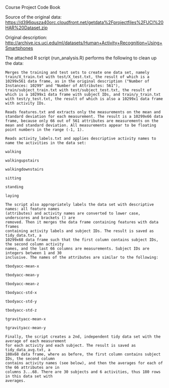 Course Project Code Book

Source of the original data: https://d396qusza40orc.cloudfront.net/getdata%2Fprojectfiles%2FUCI%20HAR%20Dataset.zip

Original description: http://archive.ics.uci.edu/ml/datasets/Human+Activity+Recognition+Using+Smartphones

The attached R script (run_analysis.R) performs the following to clean up the data:

    Merges the training and test sets to create one data set, namely train/X_train.txt with test/X_test.txt, the result of which is a 10299x561 data frame, as in the original description ("Number of Instances: 10299" and "Number of Attributes: 561"), train/subject_train.txt with test/subject_test.txt, the result of which is a 10299x1 data frame with subject IDs, and train/y_train.txt with test/y_test.txt, the result of which is also a 10299x1 data frame with activity IDs.

    Reads features.txt and extracts only the measurements on the mean and standard deviation for each measurement. The result is a 10299x66 data frame, because only 66 out of 561 attributes are measurements on the mean and standard deviation. All measurements appear to be floating point numbers in the range (-1, 1).

    Reads activity_labels.txt and applies descriptive activity names to name the activities in the data set:

    walking

    walkingupstairs

    walkingdownstairs

    sitting

    standing

    laying

    The script also appropriately labels the data set with descriptive names: all feature names
    (attributes) and activity names are converted to lower case, underscores and brackets () are 
    removed. Then it merges the data frame containing features with data frames
    containing activity labels and subject IDs. The result is saved as tidy_data.txt, a 
    10299x68 data frame such that the first column contains subject IDs, the second column activity
    names, and the last 66 columns are measurements. Subject IDs are integers between 1 and 30 
    inclusive. The names of the attributes are similar to the following:

    tbodyacc-mean-x 

    tbodyacc-mean-y 

    tbodyacc-mean-z 

    tbodyacc-std-x 

    tbodyacc-std-y 

    tbodyacc-std-z 

    tgravityacc-mean-x 

    tgravityacc-mean-y

    Finally, the script creates a 2nd, independent tidy data set with the average of each measurement
    for each activity and each subject. The result is saved as tidy_data_avg.txt, a 
    180x68 data frame, where as before, the first column contains subject IDs, the second column 
    contains activity names (see below), and then the averages for each of the 66 attributes are in 
    columns 3...68. There are 30 subjects and 6 activities, thus 180 rows in this data set with 
    averages.
